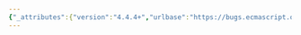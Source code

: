 ```yaml
---
{"_attributes":{"version":"4.4.4+","urlbase":"https://bugs.ecmascript.org/","maintainer":"dherman@mozilla.com"},"bug":{"bug_id":1263,"creation_ts":"2013-03-07 15:18:00 -0800","short_desc":"Add informative description of interoperable legacy block level function declarations","delta_ts":"2014-04-06 11:30:58 -0700","product":"Draft for 6th Edition","component":"new feature","version":"Rev 13: December 21, 2012 Draft","rep_platform":"All","op_sys":"All","bug_status":"RESOLVED","resolution":"FIXED","priority":"Normal","bug_severity":"enhancement","everconfirmed":true,"reporter":{"uid":"allen","name":"Allen Wirfs-Brock"},"assigned_to":{"uid":"allen","name":"Allen Wirfs-Brock"},"long_desc":[{"commentid":3303,"comment_count":0,"who":{"uid":"allen","name":"Allen Wirfs-Brock"},"bug_when":"2013-03-07 15:18:29 -0800","thetext":"As per the Jan 2013 meeting.  The editor need to provide informative material on requirements for non-strict legacy interop comparability with block level function declarations"},{"commentid":3315,"comment_count":1,"who":{"uid":"allen","name":"Allen Wirfs-Brock"},"bug_when":"2013-03-08 12:02:34 -0800","thetext":"see https://github.com/rwldrn/tc39-notes/blob/master/es6/2013-01/jan-30.md"},{"commentid":7505,"comment_count":2,"who":{"uid":"allen","name":"Allen Wirfs-Brock"},"bug_when":"2014-04-06 10:59:35 -0700","thetext":"fixed in rev23 editor's draft"},{"commentid":7581,"comment_count":3,"who":{"uid":"allen","name":"Allen Wirfs-Brock"},"bug_when":"2014-04-06 11:30:58 -0700","thetext":"fixed in rev23 draft"}]}}
---
```

